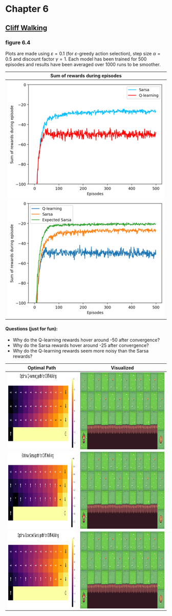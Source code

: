 # Chapter 6

## [Cliff Walking](https://gymnasium.farama.org/environments/toy_text/cliff_walking/)

### figure 6.4
Plots are made using $\varepsilon = 0.1$ (for $\varepsilon$-greedy action selection), step size $\alpha=0.5$ and discount factor $\gamma = 1$. 
Each model has been trained for 500 episodes and results have been averaged over 1000 runs to be smoother.

|                                                                                                                              Sum of rewards during episodes                                                                                                                              |
|:----------------------------------------------------------------------------------------------------------------------------------------------------------------------------------------------------------------------------------------------------------------------------------------:|
| <img src="https://github.com/RamtinMoslemi/reinforcement-learning-an-introduction/blob/master/images/chapter06/figure_6_4.png" width="583"> <img src="https://github.com/RamtinMoslemi/reinforcement-learning-an-introduction/blob/master/images/chapter06/figure_6_4+.png" width="583"> | 

#### Questions (just for fun):
- Why do the Q-learning rewards hover around -50 after convergence?
- Why do the Sarsa rewards hover around -25 after convergence?
- Why do the Q-learning rewards seem more noisy than the Sarsa rewards?


|                                                                         Optimal Path                                                                          |                                                                           Visualized                                                                           | 
|:-------------------------------------------------------------------------------------------------------------------------------------------------------------:|:--------------------------------------------------------------------------------------------------------------------------------------------------------------:|
|   <img src="https://github.com/RamtinMoslemi/reinforcement-learning-an-introduction/blob/master/images/chapter06/q_learning_optimal_path.png" height="240">   |   <img src="https://github.com/RamtinMoslemi/reinforcement-learning-an-introduction/blob/master/images/chapter06/q_learning_cliff_walking.gif" height="240">   |
|     <img src="https://github.com/RamtinMoslemi/reinforcement-learning-an-introduction/blob/master/images/chapter06/sarsa_optimal_path.png" height="240">      |     <img src="https://github.com/RamtinMoslemi/reinforcement-learning-an-introduction/blob/master/images/chapter06/sarsa_cliff_walking.gif" height="240">      |
| <img src="https://github.com/RamtinMoslemi/reinforcement-learning-an-introduction/blob/master/images/chapter06/expected_sarsa_optimal_path.png" height="240"> | <img src="https://github.com/RamtinMoslemi/reinforcement-learning-an-introduction/blob/master/images/chapter06/expected_sarsa_cliff_walking.gif" height="240"> |